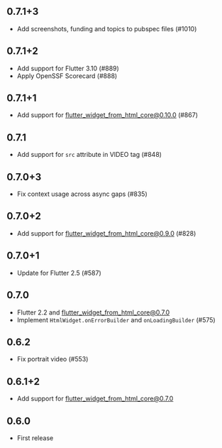 ## 0.7.1+3

- Add screenshots, funding and topics to pubspec files (#1010)

## 0.7.1+2

- Add support for Flutter 3.10 (#889)
- Apply OpenSSF Scorecard (#888)

## 0.7.1+1

- Add support for flutter_widget_from_html_core@0.10.0 (#867)

## 0.7.1

- Add support for `src` attribute in VIDEO tag (#848)

## 0.7.0+3

- Fix context usage across async gaps (#835)

## 0.7.0+2

- Add support for flutter_widget_from_html_core@0.9.0 (#828)

## 0.7.0+1

- Update for Flutter 2.5 (#587)

## 0.7.0

- Flutter 2.2 and flutter_widget_from_html_core@0.7.0
- Implement `HtmlWidget.onErrorBuilder` and `onLoadingBuilder` (#575)

## 0.6.2

- Fix portrait video (#553)

## 0.6.1+2

- Add support for flutter_widget_from_html_core@0.7.0

## 0.6.0

- First release
